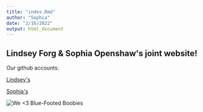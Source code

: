```yaml
---
title: "index.Rmd"
author: "Sophia"
date: "2/16/2022"
output: html_document
---
```




## Lindsey Forg & Sophia Openshaw's joint website!

Our github accounts:

[Lindsey's](https://github.com/lindseyforg)

[Sophia's](https://github.com/sophiaopenshaw)

![We <3 Blue-Footed Boobies](C:\Users\sophi\OneDrive\Desktop\blue-footed-boobies.jpg)
